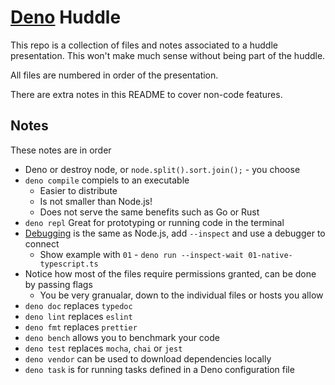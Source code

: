 # [Deno](https://deno.land/) Huddle

This repo is a collection of files and notes associated to a huddle presentation. This won't make much sense without being part of the huddle.

All files are numbered in order of the presentation.

There are extra notes in this README to cover non-code features.

## Notes

These notes are in order

- Deno or destroy node, or `node.split().sort.join();` - you choose
- `deno compile` compiels to an executable
  - Easier to distribute
  - Is not smaller than Node.js!
  - Does not serve the same benefits such as Go or Rust
- `deno repl` Great for prototyping or running code in the terminal
- [Debugging](https://deno.land/manual@v1.30.3/basics/debugging_your_code) is the same as Node.js, add `--inspect` and use a debugger to connect
  - Show example with `01` - `deno run --inspect-wait 01-native-typescript.ts`
- Notice how most of the files require permissions granted, can be done by passing flags
  - You be very granualar, down to the individual files or hosts you allow
- `deno doc` replaces `typedoc`
- `deno lint` replaces `eslint`
- `deno fmt` replaces `prettier`
- `deno bench` allows you to benchmark your code
- `deno test` replaces `mocha`, `chai` or `jest`
- `deno vendor` can be used to download dependencies locally
- `deno task` is for running tasks defined in a Deno configuration file
